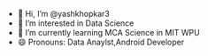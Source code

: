 - 👋 Hi, I’m @yashkhopkar3
- 👀 I’m interested in Data Science 
- 🌱 I’m currently learning MCA Science in MIT WPU
- 😄 Pronouns: Data Anaylst,Android Developer

<!---
yashkhopkar3/yashkhopkar3 is a ✨ special ✨ repository because its `README.md` (this file) appears on your GitHub profile.
You can click the Preview link to take a look at your changes.
--->
